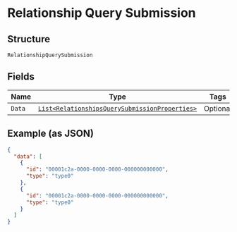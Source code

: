 
# Relationship Query Submission

## Structure

`RelationshipQuerySubmission`

## Fields

| Name | Type | Tags | Description |
|  --- | --- | --- | --- |
| `Data` | [`List<RelationshipsQuerySubmissionProperties>`](../../doc/models/relationships-query-submission-properties.md) | Optional | - |

## Example (as JSON)

```json
{
  "data": [
    {
      "id": "00001c2a-0000-0000-0000-000000000000",
      "type": "type0"
    },
    {
      "id": "00001c2a-0000-0000-0000-000000000000",
      "type": "type0"
    }
  ]
}
```


